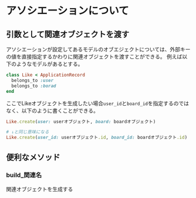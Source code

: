 # アソシエーションについて

## 引数として関連オブジェクトを渡す
アソシエーションが設定してあるモデルのオブエジェクトについては、外部キーの値を直接指定するかわりに関連オブジェクトを渡すことができる。
例えば以下のようなモデルがあるとする。
```like.rb
class Like < ApplicationRecord
  belongs_to :user
  belongs_to :borad
end
```

ここでLikeオブジェクトを生成したい場合`user_id`と`board_id`を指定するのではなく、以下のように書くことができる。
```rb
Like.create(user: userオブジェクト, board: boardオブジェクト)

# ↓と同じ意味になる
Like.create(user_id: userオブジェクト.id, board_id: boardオブジェクト.id)
```

## 便利なメソッド
### build_関連名
関連オブジェクトを生成する